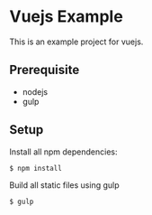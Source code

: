 # Vuejs Example

This is an example project for vuejs.

## Prerequisite

* nodejs
* gulp

## Setup

Install all npm dependencies:

```
$ npm install
```

Build all static files using gulp

```
$ gulp
```
